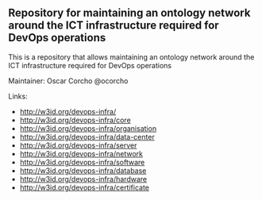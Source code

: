 ## Repository for maintaining an ontology network around the ICT infrastructure required for DevOps operations

This is a repository that allows maintaining an ontology network around the ICT infrastructure required for DevOps operations

Maintainer: Oscar Corcho @ocorcho 

Links:
* http://w3id.org/devops-infra/
* http://w3id.org/devops-infra/core
* http://w3id.org/devops-infra/organisation
* http://w3id.org/devops-infra/data-center
* http://w3id.org/devops-infra/server
* http://w3id.org/devops-infra/network
* http://w3id.org/devops-infra/software
* http://w3id.org/devops-infra/database
* http://w3id.org/devops-infra/hardware
* http://w3id.org/devops-infra/certificate
